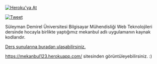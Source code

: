 [![Heroku'ya At](https://www.herokucdn.com/deploy/button.svg)](https://heroku.com/deploy?template=https://github.com/nafidurmus/MekanBul)

[![Tweet](https://img.shields.io/twitter/url/http/shields.io.svg?style=social)](https://twitter.com/intent/tweet?text=Mekan-Bul=https://github.com/nafidurmus/MekanBul)

Süleyman Demirel Üniversitesi Bilgisayar Mühendisliği Web Teknolojileri dersinde
hocayla birlikte yaptığımız mekanbul adlı uygulamanın kaynak kodlarıdır.

[Ders sunularına buradan ulaşabilirsiniz. ](http://www.asimsinanyuksel.com/web/)



https://mekanbul123.herokuapp.com/ sitesinden görüntüleyebilirsiniz. :)


